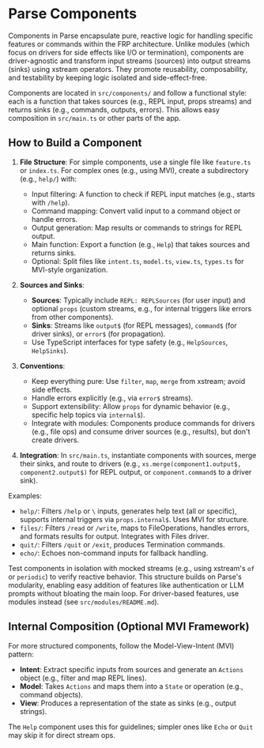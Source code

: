 # Parse Components

Components in Parse encapsulate pure, reactive logic for handling specific features or commands within the FRP architecture. Unlike modules (which focus on drivers for side effects like I/O or termination), components are driver-agnostic and transform input streams (sources) into output streams (sinks) using xstream operators. They promote reusability, composability, and testability by keeping logic isolated and side-effect-free.

Components are located in `src/components/` and follow a functional style: each is a function that takes sources (e.g., REPL input, props streams) and returns sinks (e.g., commands, outputs, errors). This allows easy composition in `src/main.ts` or other parts of the app.

## How to Build a Component

1. **File Structure**: For simple components, use a single file like `feature.ts` or `index.ts`. For complex ones (e.g., using MVI), create a subdirectory (e.g., `help/`) with:

   - Input filtering: A function to check if REPL input matches (e.g., starts with `/help`).
   - Command mapping: Convert valid input to a command object or handle errors.
   - Output generation: Map results or commands to strings for REPL output.
   - Main function: Export a function (e.g., `Help`) that takes sources and returns sinks.
   - Optional: Split files like `intent.ts`, `model.ts`, `view.ts`, `types.ts` for MVI-style organization.

2. **Sources and Sinks**:

   - **Sources**: Typically include `REPL: REPLSources` (for user input) and optional `props` (custom streams, e.g., for internal triggers like errors from other components).
   - **Sinks**: Streams like `output$` (for REPL messages), `command$` (for driver sinks), or `error$` (for propagation).
   - Use TypeScript interfaces for type safety (e.g., `HelpSources`, `HelpSinks`).

3. **Conventions**:

   - Keep everything pure: Use `filter`, `map`, `merge` from xstream; avoid side effects.
   - Handle errors explicitly (e.g., via `error$` streams).
   - Support extensibility: Allow `props` for dynamic behavior (e.g., specific help topics via `internal$`).
   - Integrate with modules: Components produce commands for drivers (e.g., file ops) and consume driver sources (e.g., results), but don't create drivers.

4. **Integration**: In `src/main.ts`, instantiate components with sources, merge their sinks, and route to drivers (e.g., `xs.merge(component1.output$, component2.output$)` for REPL output, or `component.command$` to a driver sink).

Examples:

- `help/`: Filters `/help` or `\` inputs, generates help text (all or specific), supports internal triggers via `props.internal$`. Uses MVI for structure.
- `files/`: Filters `/read` or `/write`, maps to FileOperations, handles errors, and formats results for output. Integrates with Files driver.
- `quit/`: Filters `/quit` or `/exit`, produces Termination commands.
- `echo/`: Echoes non-command inputs for fallback handling.

Test components in isolation with mocked streams (e.g., using xstream's `of` or `periodic`) to verify reactive behavior. This structure builds on Parse's modularity, enabling easy addition of features like authentication or LLM prompts without bloating the main loop. For driver-based features, use modules instead (see `src/modules/README.md`).

## Internal Composition (Optional MVI Framework)

For more structured components, follow the Model-View-Intent (MVI) pattern:

- **Intent**: Extract specific inputs from sources and generate an `Actions` object (e.g., filter and map REPL lines).
- **Model**: Takes `Actions` and maps them into a `State` or operation (e.g., command objects).
- **View**: Produces a representation of the state as sinks (e.g., output strings).

The `Help` component uses this for guidelines; simpler ones like `Echo` or `Quit` may skip it for direct stream ops.
